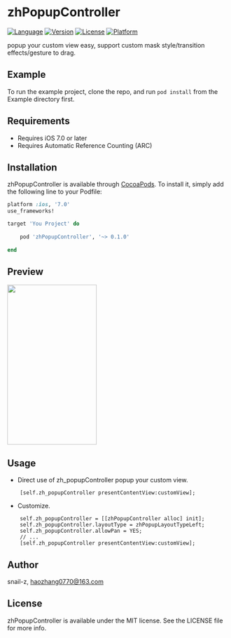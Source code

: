 # zhPopupController

[![Language](https://img.shields.io/badge/Language-%20Objective--C%20-orange.svg)](https://travis-ci.org/snail-z/zhPopupController)
[![Version](https://img.shields.io/badge/pod-v0.1.0-brightgreen.svg)](http://cocoapods.org/pods/zhPopupController)
[![License](https://img.shields.io/badge/license-MIT-blue.svg)](http://cocoapods.org/pods/zhPopupController)
[![Platform](https://img.shields.io/badge/platform-%20iOS7.0+%20-lightgrey.svg)](http://cocoapods.org/pods/zhPopupController)

popup your custom view easy, support custom mask style/transition effects/gesture to drag.



## Example

To run the example project, clone the repo, and run `pod install` from the Example directory first.

## Requirements

- Requires iOS 7.0 or later
- Requires Automatic Reference Counting (ARC)

## Installation

zhPopupController is available through [CocoaPods](http://cocoapods.org). To install
it, simply add the following line to your Podfile:

```ruby
platform :ios, '7.0'
use_frameworks!

target 'You Project' do
    
	pod 'zhPopupController', '~> 0.1.0'
    
end
```

## Preview   

<img src="https://github.com/snail-z/zhPopupController/blob/master/preview/zhPopupController_gif.gif?raw=true" width="204px" height="365px">



## Usage

 * Direct use of zh_popupController popup your  custom view.
``` objc
    [self.zh_popupController presentContentView:customView];
```
* Customize.
```objc
    self.zh_popupController = [[zhPopupController alloc] init];
    self.zh_popupController.layoutType = zhPopupLayoutTypeLeft;
    self.zh_popupController.allowPan = YES;
    // ...
    [self.zh_popupController presentContentView:customView];
```
## Author

snail-z, haozhang0770@163.com

## License

zhPopupController is available under the MIT license. See the LICENSE file for more info.


